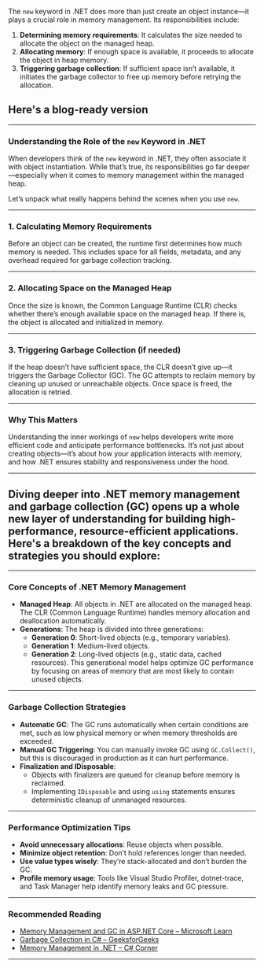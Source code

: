 The `new` keyword in .NET does more than just create an object instance—it plays a crucial role in memory management. Its responsibilities include:

1. **Determining memory requirements**: It calculates the size needed to allocate the object on the managed heap.
2. **Allocating memory**: If enough space is available, it proceeds to allocate the object in heap memory.
3. **Triggering garbage collection**: If sufficient space isn’t available, it initiates the garbage collector to free up memory before retrying the allocation.

## Here's a blog-ready version

---

### Understanding the Role of the `new` Keyword in .NET

When developers think of the `new` keyword in .NET, they often associate it with object instantiation. While that’s true, its responsibilities go far deeper—especially when it comes to memory management within the managed heap.

Let’s unpack what really happens behind the scenes when you use `new`.

---

### 1. Calculating Memory Requirements

Before an object can be created, the runtime first determines how much memory is needed. This includes space for all fields, metadata, and any overhead required for garbage collection tracking.

---

### 2. Allocating Space on the Managed Heap

Once the size is known, the Common Language Runtime (CLR) checks whether there’s enough available space on the managed heap. If there is, the object is allocated and initialized in memory.

---

### 3. Triggering Garbage Collection (if needed)

If the heap doesn’t have sufficient space, the CLR doesn’t give up—it triggers the Garbage Collector (GC). The GC attempts to reclaim memory by cleaning up unused or unreachable objects. Once space is freed, the allocation is retried.

---

### Why This Matters

Understanding the inner workings of `new` helps developers write more efficient code and anticipate performance bottlenecks. It’s not just about creating objects—it’s about how your application interacts with memory, and how .NET ensures stability and responsiveness under the hood.

---

## Diving deeper into .NET memory management and garbage collection (GC) opens up a whole new layer of understanding for building high-performance, resource-efficient applications. Here's a breakdown of the key concepts and strategies you should explore:

---

### Core Concepts of .NET Memory Management

- **Managed Heap**: All objects in .NET are allocated on the managed heap. The CLR (Common Language Runtime) handles memory allocation and deallocation automatically.
- **Generations**: The heap is divided into three generations:
  - **Generation 0**: Short-lived objects (e.g., temporary variables).
  - **Generation 1**: Medium-lived objects.
  - **Generation 2**: Long-lived objects (e.g., static data, cached resources).
  This generational model helps optimize GC performance by focusing on areas of memory that are most likely to contain unused objects.

---

### Garbage Collection Strategies

- **Automatic GC**: The GC runs automatically when certain conditions are met, such as low physical memory or when memory thresholds are exceeded.
- **Manual GC Triggering**: You can manually invoke GC using `GC.Collect()`, but this is discouraged in production as it can hurt performance.
- **Finalization and IDisposable**:
  - Objects with finalizers are queued for cleanup before memory is reclaimed.
  - Implementing `IDisposable` and using `using` statements ensures deterministic cleanup of unmanaged resources.

---

### Performance Optimization Tips

- **Avoid unnecessary allocations**: Reuse objects when possible.
- **Minimize object retention**: Don’t hold references longer than needed.
- **Use value types wisely**: They’re stack-allocated and don’t burden the GC.
- **Profile memory usage**: Tools like Visual Studio Profiler, dotnet-trace, and Task Manager help identify memory leaks and GC pressure.

---

### Recommended Reading

- [Memory Management and GC in ASP.NET Core – Microsoft Learn](https://learn.microsoft.com/en-us/aspnet/core/performance/memory?view=aspnetcore-9.0)
- [Garbage Collection in C# – GeeksforGeeks](https://www.geeksforgeeks.org/c-sharp/garbage-collection-in-c-sharp-dot-net-framework/)
- [Memory Management in .NET – C# Corner](https://www.c-sharpcorner.com/article/memory-management-in-net/)

---
